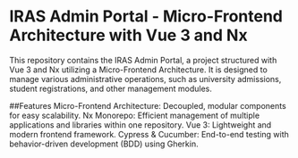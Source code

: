 # IRAS Admin Portal - Micro-Frontend Architecture with Vue 3 and Nx
This repository contains the IRAS Admin Portal, a project structured with Vue 3 and Nx utilizing a Micro-Frontend Architecture. It is designed to manage various administrative operations, such as university admissions, student registrations, and other management modules.

##Features
  Micro-Frontend Architecture: Decoupled, modular components for easy scalability.
  Nx Monorepo: Efficient management of multiple applications and libraries within one repository.
  Vue 3: Lightweight and modern frontend framework.
  Cypress & Cucumber: End-to-end testing with behavior-driven development (BDD) using Gherkin.

